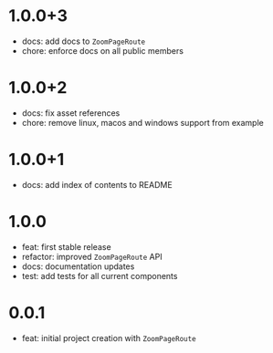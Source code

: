 # 1.0.0+3

- docs: add docs to `ZoomPageRoute`
- chore: enforce docs on all public members

# 1.0.0+2

- docs: fix asset references
- chore: remove linux, macos and windows support from example

# 1.0.0+1

- docs: add index of contents to README

# 1.0.0

- feat: first stable release
- refactor: improved `ZoomPageRoute` API
- docs: documentation updates
- test: add tests for all current components

# 0.0.1

- feat: initial project creation with `ZoomPageRoute`
